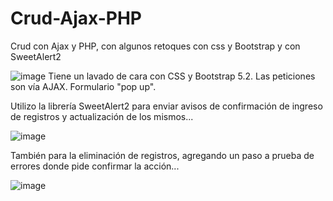 # Crud-Ajax-PHP
Crud con Ajax y PHP, con algunos retoques con css y Bootstrap y con SweetAlert2

![image](https://user-images.githubusercontent.com/97700576/188755580-de270a13-3d8e-44f7-8ea8-9d09a826ffaa.png)
Tiene un lavado de cara con CSS y Bootstrap 5.2. Las peticiones son vía AJAX. Formulario "pop up".

Utilizo la librería SweetAlert2 para enviar avisos de confirmación de ingreso de registros y actualización de los mismos...

![image](https://user-images.githubusercontent.com/97700576/188755818-c5d66a09-2409-4de9-a6ab-e162340a8063.png)

También para la eliminación de registros, agregando un paso a prueba de errores donde pide confirmar la acción...

![image](https://user-images.githubusercontent.com/97700576/188755904-028042df-04f2-42be-ba3d-e0fbe73b249c.png)
